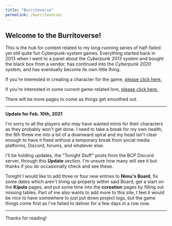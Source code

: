 ```yaml
---
title: "Burritoverse"
permalink: /burritoverse/
---
```


## Welcome to the Burritoverse!

This is the hub for content related to my long-running series of half-failed yet still quite fun Cyberpunk-system games. Everything started back in 2013 when I went to a panel about the *Cyberpunk 2013* system and bought the black box from a vendor, has continued into the *Cyberpunk 2020* system, and has eventually become its own little thing.

If you're interested in creating a character for the game, [please click here.](/ccreation/)

If you're interested in some current game-related lore, [please click here.](/lore.html)

There will be more pages to come as things get smoothed out. 

---

**Update for Feb. 10th, 2021**

I'm sorry to all the players who may have wanted minis for their characters as they probably won't get done. I need to take a break for my own health, the 9th threw me into a bit of a downward spiral and my head isn't clear enough to have it fixed without a temporary break from social media platforms, Discord, forums, and whatever else.

I'll be holding updates, the "Tonight Stuff" posts from the BCP Discord server, through this **Update** section. I'm unsure how many will see it but thanks if you do occasionally check and see these.

Tonight I would like to add three or four new entries to **Nimu's Board**, fix some dates which aren't lining up properly within said Board, get a start on the **Kipola** pages, and put some time into the **ccreation** pages by filling out missing tables. Part of me also wants to add more to this site, I feel it would be nice to have somewhere to just put down project logs, but the game things come first as I've failed to deliver for a few days in a row now.

---

Thanks for reading!
